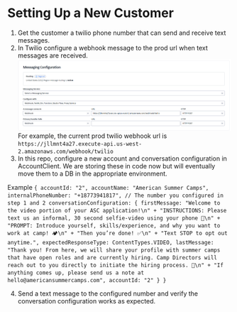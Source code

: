 # Setting Up a New Customer
1. Get the customer a twilio phone number that can send and receive text messages.
2. In Twilio configure a webhook message to the prod url when text messages are received. 
![img.png](img.png)
For example, the current prod twilio webhook url is `https://jllmnt4a27.execute-api.us-west-2.amazonaws.com/webhook/twilio`
3. In this repo, configure a new account and conversation configuration in AccountClient. We are
storing these in code now but will eventually move them to a DB in the appropriate environment. 

Example
`{
accountId: "2",
accountName: "American Summer Camps",
internalPhoneNumber: "+18773941817", // The number you configured in step 1 and 2
conversationConfiguration: {
firstMessage:
"Welcome to the video portion of your ASC application!\n" +
"INSTRUCTIONS: Please text us an informal, 30 second selfie-video using your phone 🤳\n" +
"PROMPT: Introduce yourself, skills/experience, and why you want to work at camp! 🏕️\n" +
"Then you’re done! ✅\n" +
"Text STOP to opt out anytime.",
expectedResponseType: ContentTypes.VIDEO,
lastMessage: "Thank you! From here, we will share your profile with summer camps that have open roles and are currently hiring. Camp Directors will reach out to you directly to initiate the hiring process. 🥳\n" +
"If anything comes up, please send us a note at hello@americansummercamps.com",
accountId: "2"
}
}`

4. Send a text message to the configured number and verify the conversation configuration works
as expected.